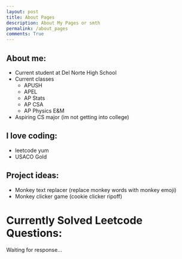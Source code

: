 ```yaml
---
layout: post
title: About Pages
description: About My Pages or smth
permalink: /about_pages
comments: True
---
```


## About me:
- Current student at Del Norte High School
- Current classes
    - APUSH
    - APEL
    - AP Stats
    - AP CSA
    - AP Physics E&M
- Aspiring CS major (im not getting into college)


## I love coding:
- leetcode yum
- USACO Gold

## Project ideas:
- Monkey text replacer (replace monkey words with monkey emoji)
- Monkey clicker game (cookie clicker ripoff)


<h1>Currently Solved Leetcode Questions:</h1>
<div id="responseText">Waiting for response...</div>

<script>
        // Function to make a GET request
    function updateText() {
        const url = 'https://alfa-leetcode-api.onrender.com/HanlunLi/solved';
        fetch(url)
            .then(response => response.json())
            .then(data => {
                document.getElementById('responseText').innerText = JSON.stringify(data);
            })
            .catch(error => {
                document.getElementById('responseText').innerText = 'Error: ' + error;
            });
    }

    // Call the function to update the text when the page loads
    window.onload = updateText;
</script>
